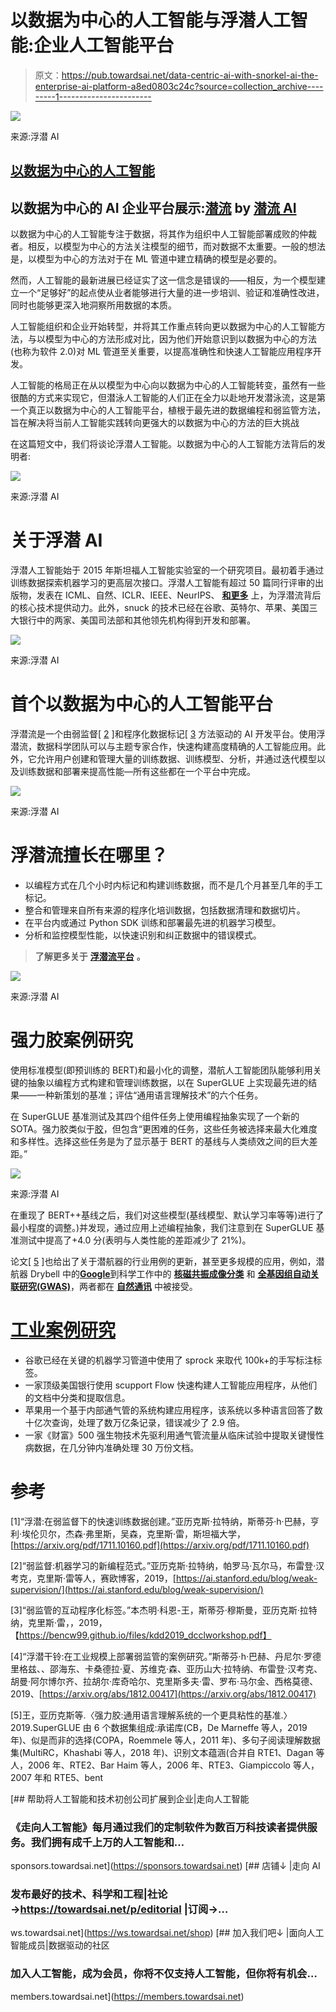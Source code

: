 # 以数据为中心的人工智能与浮潜人工智能:企业人工智能平台

> 原文：<https://pub.towardsai.net/data-centric-ai-with-snorkel-ai-the-enterprise-ai-platform-a8ed0803c24c?source=collection_archive---------1----------------------->

![](img/e76c73bdc1cfa72aa273b5092a2c2db8.png)

来源:浮潜 AI

## [以数据为中心的人工智能](https://towardsai.net/p/category/data-centric-ai)

## 以数据为中心的 AI 企业平台展示:[潜流](https://snorkel.ai/platform) by [潜流 AI](https://snorkel.ai)

以数据为中心的人工智能专注于数据，将其作为组织中人工智能部署成败的仲裁者。相反，以模型为中心的方法关注模型的细节，而对数据不太重要。一般的想法是，以模型为中心的方法对于在 ML 管道中建立精确的模型是必要的。

然而，人工智能的最新进展已经证实了这一信念是错误的——相反，为一个模型建立一个“足够好”的起点使从业者能够进行大量的进一步培训、验证和准确性改进，同时也能够更深入地洞察所用数据的本质。

人工智能组织和企业开始转型，并将其工作重点转向更以数据为中心的人工智能方法，与以模型为中心的方法形成对比，因为他们开始意识到以数据为中心的方法(也称为软件 2.0)对 ML 管道至关重要，以提高准确性和快速人工智能应用程序开发。

人工智能的格局正在从以模型为中心向以数据为中心的人工智能转变，虽然有一些很酷的方式来实现它，但潜泳人工智能的人们正在全力以赴地开发潜泳流，这是第一个真正以数据为中心的人工智能平台，植根于最先进的数据编程和弱监管方法，旨在解决将当前人工智能实践转向更强大的以数据为中心的方法的巨大挑战

在这篇短文中，我们将谈论浮潜人工智能。以数据为中心的人工智能方法背后的发明者:

![](img/8248e2548bcd2f34881a65f2202898eb.png)

来源:浮潜 AI

# 关于浮潜 AI

浮潜人工智能始于 2015 年斯坦福人工智能实验室的一个研究项目。最初着手通过训练数据探索机器学习的更高层次接口。浮潜人工智能有超过 50 篇同行评审的出版物，发表在 ICML、自然、ICLR、IEEE、NeurIPS、 [**和更多**](https://snorkel.ai/technology/) 上，为浮潜流背后的核心技术提供动力。此外，snuck 的技术已经在谷歌、英特尔、苹果、美国三大银行中的两家、美国司法部和其他领先机构得到开发和部署。

![](img/ae4f9647190a01dc972a03b62ba42f97.png)

来源:浮潜 AI

# 首个以数据为中心的人工智能平台

浮潜流是一个由弱监督[ [2](https://ai.stanford.edu/blog/weak-supervision/) ]和程序化数据标记[ [3](https://bencw99.github.io/files/kdd2019_dcclworkshop.pdf) 方法驱动的 AI 开发平台。使用浮潜流，数据科学团队可以与主题专家合作，快速构建高度精确的人工智能应用。此外，它允许用户创建和管理大量的训练数据、训练模型、分析，并通过迭代模型以及训练数据和部署来提高性能—所有这些都在一个平台中完成。

![](img/828c8bb1d06dffca745437466f054822.png)

来源:浮潜 AI

# 浮潜流擅长在哪里？

*   以编程方式在几个小时内标记和构建训练数据，而不是几个月甚至几年的手工标记。
*   整合和管理来自所有来源的程序化培训数据，包括数据清理和数据切片。
*   在平台内或通过 Python SDK 训练和部署最先进的机器学习模型。
*   分析和监控模型性能，以快速识别和纠正数据中的错误模式。

> **了解更多关于** [**浮潜流平台**](https://snorkel.ai/platform/) **。**

![](img/72fca0b1d823c611fb257e9a783bb76f.png)

来源:浮潜 AI

# 强力胶案例研究

使用标准模型(即预训练的 BERT)和最小化的调整，潜航人工智能团队能够利用关键的抽象以编程方式构建和管理训练数据，以在 SuperGLUE 上实现最先进的结果——一种新策划的基准；评估“通用语言理解技术”的六个任务。

在 SuperGLUE 基准测试及其四个组件任务上使用编程抽象实现了一个新的 SOTA。强力胶类似于[胶](https://gluebenchmark.com/)，但包含“更困难的任务，这些任务被选择来最大化难度和多样性。选择这些任务是为了显示基于 BERT 的基线与人类绩效之间的巨大差距。”

![](img/6872eec1d756b0fab59e12a8981737cb.png)

来源:浮潜 AI

在重现了 BERT++基线之后，我们对这些模型(基线模型、默认学习率等等)进行了最小程度的调整。)并发现，通过应用上述编程抽象，我们注意到在 SuperGLUE 基准测试中提高了+4.0 分(表明与人类性能的差距减少了 21%)。

论文[ [5](https://arxiv.org/abs/1905.00537) ]也给出了关于潜航器的行业用例的更新，甚至更多规模的应用，例如，潜航器 Drybell 中的[**Google**](https://ai.googleblog.com/2019/03/harnessing-organizational-knowledge-for.html)到科学工作中的 [**核磁共振成像分类**](https://www.nature.com/articles/s41467-019-11012-3) 和 [**全基因组自动关联研究(GWAS)**](https://ai.stanford.edu/~kuleshov/papers/gwaskb-manuscript.pdf)，两者都在 [**自然通讯**](https://www.nature.com/ncomms/) 中被接受。

# [工业案例研究](https://snorkel.ai/case-studies/)

*   谷歌已经在关键的机器学习管道中使用了 sprock 来取代 100k+的手写标注标签。
*   一家顶级美国银行使用 scupport Flow 快速构建人工智能应用程序，从他们的文档中分类和提取信息。
*   苹果用一个基于内部通气管的系统构建应用程序，该系统以多种语言回答了数十亿次查询，处理了数万亿条记录，错误减少了 2.9 倍。
*   一家《财富》500 强生物技术先驱利用通气管流量从临床试验中提取关键慢性病数据，在几分钟内准确处理 30 万份文档。

# 参考

[1]“浮潜:在弱监督下的快速训练数据创建。”亚历克斯·拉特纳，斯蒂芬·h·巴赫，亨利·埃伦贝尔，杰森·弗里斯，吴森，克里斯·雷，斯坦福大学，[https://arxiv.org/pdf/1711.10160.pdf](https://arxiv.org/pdf/1711.10160.pdf)

[2]“弱监督:机器学习的新编程范式。”亚历克斯·拉特纳，帕罗马·瓦尔马，布雷登·汉考克，克里斯·雷等人，赛欧博客，2019，[https://ai.stanford.edu/blog/weak-supervision/](https://ai.stanford.edu/blog/weak-supervision/)

[3]“弱监管的互动程序化标签。”本杰明·科恩-王，斯蒂芬·穆斯曼，亚历克斯·拉特纳，克里斯·雷，，2019，【https://bencw99.github.io/files/kdd2019_dcclworkshop.pdf】

[4]“浮潜干铃:在工业规模上部署弱监管的案例研究。”斯蒂芬·h·巴赫、丹尼尔·罗德里格兹、、邵海东、卡桑德拉·夏、苏维克·森、亚历山大·拉特纳、布雷登·汉考克、胡曼·阿尔博尔齐、拉胡尔·库奇哈尔、克里斯多夫·雷、罗布·马尔金、西格莫德、2019、[https://arxiv.org/abs/1812.00417](https://arxiv.org/abs/1812.00417)

[5]王，亚历克斯等.〈强力胶:通用语言理解系统的一个更具粘性的基准.〉2019.SuperGLUE 由 6 个数据集组成:承诺库(CB，De Marneffe 等人，2019 年)、似是而非的选择(COPA，Roemmele 等人，2011 年)、多句子阅读理解数据集(MultiRC，Khashabi 等人，2018 年)、识别文本蕴涵(合并自 RTE1、Dagan 等人，2006 年、RTE2、Bar Haim 等人，2006 年、RTE3、Giampiccolo 等人，2007 年和 RTE5、bent

[](https://sponsors.towardsai.net) [## 帮助将人工智能和技术初创公司扩展到企业|走向人工智能

### 《走向人工智能》每月通过我们的定制软件为数百万科技读者提供服务。我们拥有成千上万的人工智能和…

sponsors.towardsai.net](https://sponsors.towardsai.net) [](https://ws.towardsai.net/shop) [## 店铺↓ |走向 AI

### 发布最好的技术、科学和工程|社论→https://towardsai.net/p/editorial |订阅→…

ws.towardsai.net](https://ws.towardsai.net/shop) [](https://members.towardsai.net) [## 加入我们吧↓ |面向人工智能成员|数据驱动的社区

### 加入人工智能，成为会员，你将不仅支持人工智能，但你将有机会…

members.towardsai.net](https://members.towardsai.net)